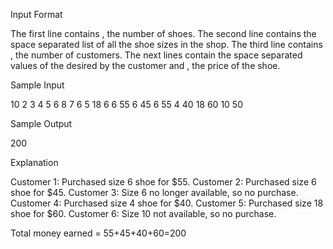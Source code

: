 Input Format

The first line contains , the number of shoes. 
The second line contains the space separated list of all the shoe sizes in the shop.
The third line contains , the number of customers. 
The next  lines contain the space separated values of the  desired by the customer and , the price of the shoe.

Sample Input

10
2 3 4 5 6 8 7 6 5 18
6
6 55
6 45
6 55
4 40
18 60
10 50

Sample Output

200

Explanation

Customer 1: Purchased size 6 shoe for $55. 
Customer 2: Purchased size 6 shoe for $45. 
Customer 3: Size 6 no longer available, so no purchase. 
Customer 4: Purchased size 4 shoe for $40. 
Customer 5: Purchased size 18 shoe for $60. 
Customer 6: Size 10 not available, so no purchase.

Total money earned =  55+45+40+60=200
